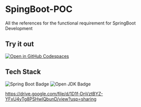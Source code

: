 # SpingBoot-POC
All the references for the functional requirement for SpringBoot Development

## Try it out
[![Open in GitHub Codespaces](https://github.com/codespaces/badge.svg)](https://codespaces.new/TechProofPlayground/SpringBoot-POC)

## Tech Stack
![Spring Boot Badge](https://img.shields.io/badge/Spring_Boot-v2.2.0-black?style=plastic&logo=springboot&color=6DB33F)
![Open JDK Badge](https://img.shields.io/badge/Open_JDK-17_temurin-black?style=plastic&logo=openjdk&color=437291)


https://drive.google.com/file/d/1D1f-DnVztBYZ-YFxU4yTg8PSHwlQbunD/view?usp=sharing
